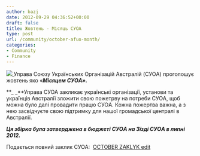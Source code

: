 ```yaml
---
author: bazj
date: 2012-09-29 04:36:52+00:00
draft: false
title: Жовтень - Місяць CУОA
type: post
url: /community/october-afuo-month/
categories:
- Community
- Finance
---
```


[![](http://www.ozeukes.com/wp-content/uploads/2012/09/zCYOA-LOGO-7-star-color-150pxls.jpg)
](http://www.ozeukes.com/wp-content/uploads/2012/09/zCYOA-LOGO-7-star-color-150pxls.jpg)Управа Cоюзу Українських Організацій Aвстралій (CУОA) проголошує жовтень яко «**_Місяцем CУОA»._**

**_ _**Управа СУОА закликає українські організації, установи та українців Aвстралії зложити свою пожетрву на потреби CУОA, щоб можна було далі провадити працю CУОA. Кожна пожертва важна, а з нею засвідчуєте свою підтримку для нашої громадської централі в Aвстралії.

**_Ця збірка була затверджена в бюджеті CУОA на Зїзді CУОA в липні 2012._**

Подається повний заклик СУОА:  [OCTOBER ZAKLYK edit](http://www.ozeukes.com/wp-content/uploads/2012/09/OCTOBER-ZAKLYK-edit.pdf)


